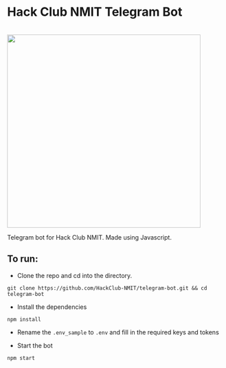 <p align="center"> 
<h1> Hack Club NMIT Telegram Bot </h1> <br>
<img src="https://cdn.jsdelivr.net/gh/hackclub/meta@fc4c0d220426eb53a176e656ae7700d9dcd0b2c5/logos/hack_club_red_text.svg" width="450">
</p>

Telegram bot for Hack Club NMIT. Made using Javascript.

## To run:

-   Clone the repo and cd into the directory.

```
git clone https://github.com/HackClub-NMIT/telegram-bot.git && cd telegram-bot
```

-   Install the dependencies

```
npm install
```

-   Rename the `.env_sample` to `.env` and fill in the required keys and tokens

-   Start the bot

```
npm start
```

